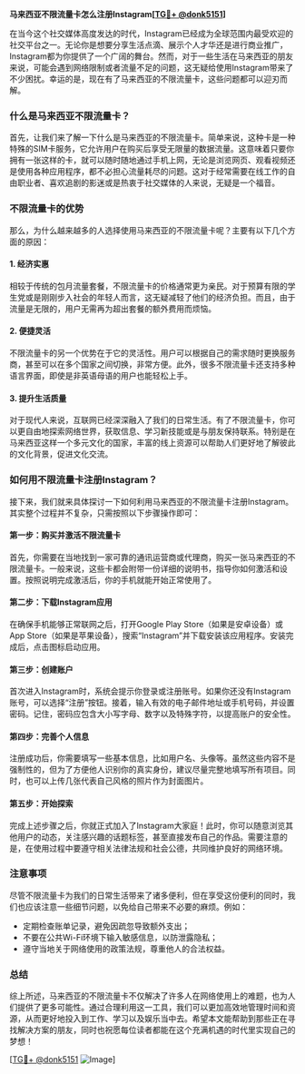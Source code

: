 **马来西亚不限流量卡怎么注册Instagram[[TG💪+ @donk5151](https://t.me/s/donk5151)]**

在当今这个社交媒体高度发达的时代，Instagram已经成为全球范围内最受欢迎的社交平台之一。无论你是想要分享生活点滴、展示个人才华还是进行商业推广，Instagram都为你提供了一个广阔的舞台。然而，对于一些生活在马来西亚的朋友来说，可能会遇到网络限制或者流量不足的问题，这无疑给使用Instagram带来了不少困扰。幸运的是，现在有了马来西亚的不限流量卡，这些问题都可以迎刃而解。

### 什么是马来西亚不限流量卡？

首先，让我们来了解一下什么是马来西亚的不限流量卡。简单来说，这种卡是一种特殊的SIM卡服务，它允许用户在购买后享受无限量的数据流量。这意味着只要你拥有一张这样的卡，就可以随时随地通过手机上网，无论是浏览网页、观看视频还是使用各种应用程序，都不必担心流量耗尽的问题。这对于经常需要在线工作的自由职业者、喜欢追剧的影迷或是热衷于社交媒体的人来说，无疑是一个福音。

### 不限流量卡的优势

那么，为什么越来越多的人选择使用马来西亚的不限流量卡呢？主要有以下几个方面的原因：

#### 1. **经济实惠**
   相较于传统的包月流量套餐，不限流量卡的价格通常更为亲民。对于预算有限的学生党或是刚刚步入社会的年轻人而言，这无疑减轻了他们的经济负担。而且，由于流量是无限的，用户无需再为超出套餐的额外费用而烦恼。

#### 2. **便捷灵活**
   不限流量卡的另一个优势在于它的灵活性。用户可以根据自己的需求随时更换服务商，甚至可以在多个国家之间切换，非常方便。此外，很多不限流量卡还支持多种语言界面，即使是非英语母语的用户也能轻松上手。

#### 3. **提升生活质量**
   对于现代人来说，互联网已经深深融入了我们的日常生活。有了不限流量卡，你可以更自由地探索网络世界，获取信息、学习新技能或是与朋友保持联系。特别是在马来西亚这样一个多元文化的国家，丰富的线上资源可以帮助人们更好地了解彼此的文化背景，促进文化交流。

### 如何用不限流量卡注册Instagram？

接下来，我们就来具体探讨一下如何利用马来西亚的不限流量卡注册Instagram。其实整个过程并不复杂，只需按照以下步骤操作即可：

#### 第一步：购买并激活不限流量卡
首先，你需要在当地找到一家可靠的通讯运营商或代理商，购买一张马来西亚的不限流量卡。一般来说，这些卡都会附带一份详细的说明书，指导你如何激活和设置。按照说明完成激活后，你的手机就能开始正常使用了。

#### 第二步：下载Instagram应用
在确保手机能够正常联网之后，打开Google Play Store（如果是安卓设备）或App Store（如果是苹果设备），搜索“Instagram”并下载安装该应用程序。安装完成后，点击图标启动应用。

#### 第三步：创建账户
首次进入Instagram时，系统会提示你登录或注册账号。如果你还没有Instagram账号，可以选择“注册”按钮。接着，输入有效的电子邮件地址或手机号码，并设置密码。记住，密码应包含大小写字母、数字以及特殊字符，以提高账户的安全性。

#### 第四步：完善个人信息
注册成功后，你需要填写一些基本信息，比如用户名、头像等。虽然这些内容不是强制性的，但为了方便他人识别你的真实身份，建议尽量完整地填写所有项目。同时，也可以上传几张代表自己风格的照片作为封面图片。

#### 第五步：开始探索
完成上述步骤之后，你就正式加入了Instagram大家庭！此时，你可以随意浏览其他用户的动态，关注感兴趣的话题标签，甚至直接发布自己的作品。需要注意的是，在使用过程中要遵守相关法律法规和社会公德，共同维护良好的网络环境。

### 注意事项

尽管不限流量卡为我们的日常生活带来了诸多便利，但在享受这份便利的同时，我们也应该注意一些细节问题，以免给自己带来不必要的麻烦。例如：

- 定期检查账单记录，避免因疏忽导致额外支出；
- 不要在公共Wi-Fi环境下输入敏感信息，以防泄露隐私；
- 遵守当地关于网络使用的政策法规，尊重他人的合法权益。

### 总结

综上所述，马来西亚的不限流量卡不仅解决了许多人在网络使用上的难题，也为人们提供了更多可能性。通过合理利用这一工具，我们可以更加高效地管理时间和资源，从而更好地投入到工作、学习以及娱乐当中去。希望本文能帮助到那些正在寻找解决方案的朋友，同时也祝愿每位读者都能在这个充满机遇的时代里实现自己的梦想！

[[TG💪+ @donk5151](https://t.me/s/donk5151) ![Image](https://i.postimg.cc/rwNCRYN7/Snipaste-2025-04-30-17-27-05.png)]